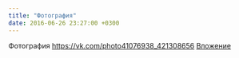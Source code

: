 ```yaml
---
title: "Фотография"
date: 2016-06-26 23:27:00 +0300
---
```


Фотография
<a class="vk-attach" href="https://vk.com/photo41076938_421308656">https://vk.com/photo41076938_421308656</a>
<a class="vk-attach" href="https://vk.com/photo41076938_421308656">Вложение</a>
